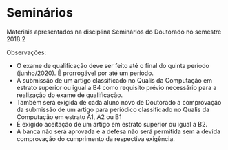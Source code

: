 # Seminários

Materiais apresentados na disciplina Seminários do Doutorado no semestre 2018.2

Observações:
- O exame de qualificação deve ser feito até o final do quinta período (junho/2020). É prorrogável por até um período.
- A submissão de um artigo classificado no Qualis da Computação em estrato superior ou igual a B4 como requisito prévio necessário para a realização do exame de qualificação.
- Também será exigida de cada aluno novo de Doutorado a comprovação da submissão  de  um  artigo  para  periódico  classificado  no  Qualis  da  Computação  em  estrato A1,  A2 ou B1
- É exigido aceitação de um artigo em estrato superior ou igual a B2. 
- A  banca  não  será  aprovada  e  a  defesa  não  será permitida sem a devida comprovação do cumprimento da respectiva exigência.
